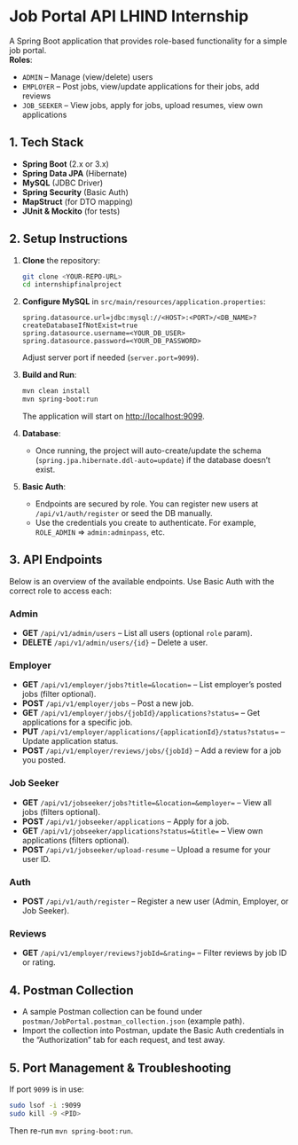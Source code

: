 # Job Portal API LHIND Internship

A Spring Boot application that provides role-based functionality for a simple job portal.  
**Roles**:  
- `ADMIN` – Manage (view/delete) users  
- `EMPLOYER` – Post jobs, view/update applications for their jobs, add reviews  
- `JOB_SEEKER` – View jobs, apply for jobs, upload resumes, view own applications  

## 1. Tech Stack

- **Spring Boot** (2.x or 3.x)
- **Spring Data JPA** (Hibernate)
- **MySQL** (JDBC Driver)
- **Spring Security** (Basic Auth)
- **MapStruct** (for DTO mapping)
- **JUnit & Mockito** (for tests)

## 2. Setup Instructions

1. **Clone** the repository:
   ```bash
   git clone <YOUR-REPO-URL>
   cd internshipfinalproject
   ```
2. **Configure MySQL** in `src/main/resources/application.properties`:
   ```properties
   spring.datasource.url=jdbc:mysql://<HOST>:<PORT>/<DB_NAME>?createDatabaseIfNotExist=true
   spring.datasource.username=<YOUR_DB_USER>
   spring.datasource.password=<YOUR_DB_PASSWORD>
   ```
   Adjust server port if needed (`server.port=9099`).

3. **Build and Run**:
   ```bash
   mvn clean install
   mvn spring-boot:run
   ```
   The application will start on [http://localhost:9099](http://localhost:9099/).

4. **Database**:
    - Once running, the project will auto-create/update the schema (`spring.jpa.hibernate.ddl-auto=update`) if the database doesn’t exist.

5. **Basic Auth**:
    - Endpoints are secured by role. You can register new users at `/api/v1/auth/register` or seed the DB manually.
    - Use the credentials you create to authenticate. For example, `ROLE_ADMIN` => `admin:adminpass`, etc.

## 3. API Endpoints

Below is an overview of the available endpoints. Use Basic Auth with the correct role to access each:

### Admin
- **GET** `/api/v1/admin/users` – List all users (optional `role` param).
- **DELETE** `/api/v1/admin/users/{id}` – Delete a user.

### Employer
- **GET** `/api/v1/employer/jobs?title=&location=` – List employer’s posted jobs (filter optional).
- **POST** `/api/v1/employer/jobs` – Post a new job.
- **GET** `/api/v1/employer/jobs/{jobId}/applications?status=` – Get applications for a specific job.
- **PUT** `/api/v1/employer/applications/{applicationId}/status?status=` – Update application status.
- **POST** `/api/v1/employer/reviews/jobs/{jobId}` – Add a review for a job you posted.

### Job Seeker
- **GET** `/api/v1/jobseeker/jobs?title=&location=&employer=` – View all jobs (filters optional).
- **POST** `/api/v1/jobseeker/applications` – Apply for a job.
- **GET** `/api/v1/jobseeker/applications?status=&title=` – View own applications (filters optional).
- **POST** `/api/v1/jobseeker/upload-resume` – Upload a resume for your user ID.

### Auth
- **POST** `/api/v1/auth/register` – Register a new user (Admin, Employer, or Job Seeker).

### Reviews
- **GET** `/api/v1/employer/reviews?jobId=&rating=` – Filter reviews by job ID or rating.

## 4. Postman Collection

- A sample Postman collection can be found under `postman/JobPortal.postman_collection.json` (example path).
- Import the collection into Postman, update the Basic Auth credentials in the “Authorization” tab for each request, and test away.

## 5. Port Management & Troubleshooting

If port `9099` is in use:
```bash
sudo lsof -i :9099
sudo kill -9 <PID>
```
Then re-run `mvn spring-boot:run`.